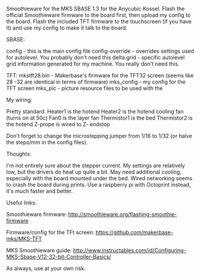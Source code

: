Smoothieware for the MKS SBASE 1.3 for the Anycubic Kossel. Flash the official Smoothieware firmware to the board first, then upload my config to the board.
Flash the included TFT firmware to the touchscreen (if you have it) and use my config to make it talk to the board.


SBASE:

config - this is the main config file
config-override - overrides settings used for autolevel. You probably don't need this
delta.grid - specific autolevel grid information generated for my machine. You really don't need this.

TFT:
mkstft28.bin - Makerbase's firmware for the TFT32 screen (seems like 28 -32 are identical in terms of firmware)
mks_config - my config for the TFT screen
mks_pic - picture resource files to be used with the 


My wiring:

Pretty standard. 
Heater1 is the hotend
Heater2 is the hotend cooling fan (turns on at 50c)
Fan0 is the layer fan
Thermistor1 is the bed
Thermistor2 is the hotend
Z-prope is wired to Z- endstop

Don't forget to change the microstepping jumper from 1/16 to 1/32 (or halve the steps/mm in the config files).

Thoughts:

I'm not entirely sure about the stepper current. My settings are relatively low, but the drivers do heat up quite a bit. May need additional cooling, especially with the board mounted under the bed.
Wired networking seems to crash the board during prints. Use a raspberry pi with Octoprint instead, it's much faster and better.


Useful links:

Smoothieware firmware:
http://smoothieware.org/flashing-smoothie-firmware

Firmware/config for the TFt screen:
https://github.com/makerbase-mks/MKS-TFT

MKS Smoothieware guide:
http://www.instructables.com/id/Configuring-MKS-Sbase-V12-32-bit-Controller-Basics/

As always, use at your own risk.